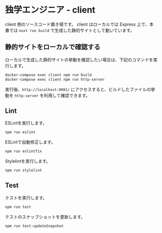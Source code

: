 # 独学エンジニア - client

client 側のソースコード置き場です。
client はローカルでは Express 上で、本番では `nuxt run build` で生成した静的サイトとして動いています。

## 静的サイトをローカルで確認する

ローカルで生成した静的サイトの挙動を確認したい場合は、下記のコマンドを実行します。

```bash
docker-compose exec client npm run build
docker-compose exec client npm run http-server
```

実行後、`http://localhost:8081/` にアクセスすると、ビルドしたファイルの挙動を `http-server` を利用して確認できます。

## Lint

ESLintを実行します。

```bash
npm run eslint
```

ESLintで自動修正します。

```bash
npm run eslintfix
```

Stylelintを実行します。

```bash
npm run stylelint
```

## Test

テストを実行します。

```bash
npm run test
```

テストのスナップショットを更新します。

```bash
npm run test:updateSnapshot
```
